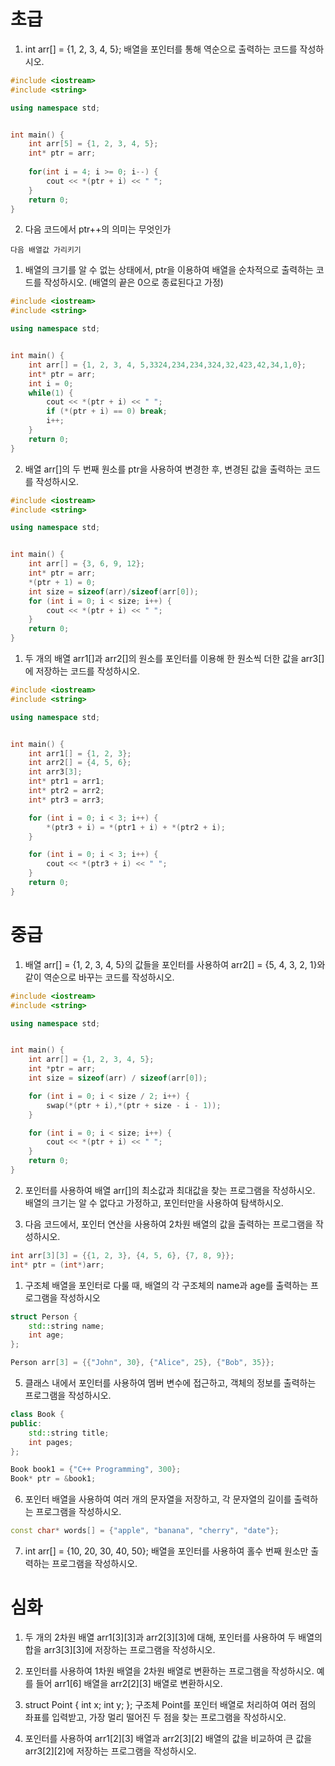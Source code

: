 # 초급
1. int arr[] = {1, 2, 3, 4, 5}; 배열을 포인터를 통해 역순으로 출력하는 코드를 작성하시오.

```cpp
#include <iostream>
#include <string>

using namespace std;


int main() {
    int arr[5] = {1, 2, 3, 4, 5};
    int* ptr = arr;
    
    for(int i = 4; i >= 0; i--) {
        cout << *(ptr + i) << " ";
    }
    return 0;
}
```
   
2. 다음 코드에서 ptr++의 의미는 무엇인가
```
다음 배열값 가리키기
```

1. 배열의 크기를 알 수 없는 상태에서, ptr을 이용하여 배열을 순차적으로 출력하는 코드를 작성하시오. (배열의 끝은 0으로 종료된다고 가정)

```cpp
#include <iostream>
#include <string>

using namespace std;


int main() {
    int arr[] = {1, 2, 3, 4, 5,3324,234,234,324,32,423,42,34,1,0};
    int* ptr = arr;
    int i = 0;
    while(1) {
        cout << *(ptr + i) << " ";
        if (*(ptr + i) == 0) break;
        i++;
    }
    return 0;
}
```

2. 배열 arr[]의 두 번째 원소를 ptr을 사용하여 변경한 후, 변경된 값을 출력하는 코드를 작성하시오.
```cpp
#include <iostream>
#include <string>

using namespace std;


int main() {
    int arr[] = {3, 6, 9, 12};
    int* ptr = arr;
    *(ptr + 1) = 0;
    int size = sizeof(arr)/sizeof(arr[0]);
    for (int i = 0; i < size; i++) {
        cout << *(ptr + i) << " ";
    }
    return 0;
}
```

1. 두 개의 배열 arr1[]과 arr2[]의 원소를 포인터를 이용해 한 원소씩 더한 값을 arr3[]에 저장하는 코드를 작성하시오.
```cpp
#include <iostream>
#include <string>

using namespace std;


int main() {
    int arr1[] = {1, 2, 3};
    int arr2[] = {4, 5, 6};
    int arr3[3];
    int* ptr1 = arr1;
    int* ptr2 = arr2;
    int* ptr3 = arr3;

    for (int i = 0; i < 3; i++) {
        *(ptr3 + i) = *(ptr1 + i) + *(ptr2 + i);
    }

    for (int i = 0; i < 3; i++) {
        cout << *(ptr3 + i) << " ";
    }
    return 0;
}
```

# 중급
1. 배열 arr[] = {1, 2, 3, 4, 5}의 값들을 포인터를 사용하여 arr2[] = {5, 4, 3, 2, 1}와 같이 역순으로 바꾸는 코드를 작성하시오.
```cpp
#include <iostream>
#include <string>

using namespace std;


int main() {
    int arr[] = {1, 2, 3, 4, 5};
    int *ptr = arr;
    int size = sizeof(arr) / sizeof(arr[0]);

    for (int i = 0; i < size / 2; i++) {
        swap(*(ptr + i),*(ptr + size - i - 1));
    }

    for (int i = 0; i < size; i++) {
        cout << *(ptr + i) << " ";
    }
    return 0;
}
```
2. 포인터를 사용하여 배열 arr[]의 최소값과 최대값을 찾는 프로그램을 작성하시오. 배열의 크기는 알 수 없다고 가정하고, 포인터만을 사용하여 탐색하시오.

3. 다음 코드에서, 포인터 연산을 사용하여 2차원 배열의 값을 출력하는 프로그램을 작성하시오.
```cpp
int arr[3][3] = {{1, 2, 3}, {4, 5, 6}, {7, 8, 9}};
int* ptr = (int*)arr;
```

1. 구조체 배열을 포인터로 다룰 때, 배열의 각 구조체의 name과 age를 출력하는 프로그램을 작성하시오
```cpp
struct Person {
    std::string name;
    int age;
};

Person arr[3] = {{"John", 30}, {"Alice", 25}, {"Bob", 35}};
```

5. 클래스 내에서 포인터를 사용하여 멤버 변수에 접근하고, 객체의 정보를 출력하는 프로그램을 작성하시오.
```cpp
class Book {
public:
    std::string title;
    int pages;
};

Book book1 = {"C++ Programming", 300};
Book* ptr = &book1;
```

6. 포인터 배열을 사용하여 여러 개의 문자열을 저장하고, 각 문자열의 길이를 출력하는 프로그램을 작성하시오.
```cpp
const char* words[] = {"apple", "banana", "cherry", "date"};
```

7. int arr[] = {10, 20, 30, 40, 50}; 배열을 포인터를 사용하여 홀수 번째 원소만 출력하는 프로그램을 작성하시오.

# 심화

 1. 두 개의 2차원 배열 arr1[3][3]과 arr2[3][3]에 대해, 포인터를 사용하여 두 배열의 합을 arr3[3][3]에 저장하는 프로그램을 작성하시오.

2. 포인터를 사용하여 1차원 배열을 2차원 배열로 변환하는 프로그램을 작성하시오. 예를 들어 arr1[6] 배열을 arr2[2][3] 배열로 변환하시오.

3. struct Point { int x; int y; }; 구조체 Point를 포인터 배열로 처리하여 여러 점의 좌표를 입력받고, 가장 멀리 떨어진 두 점을 찾는 프로그램을 작성하시오.

4. 포인터를 사용하여 arr1[2][3] 배열과 arr2[3][2] 배열의 값을 비교하여 큰 값을 arr3[2][2]에 저장하는 프로그램을 작성하시오.